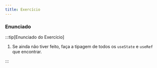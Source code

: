 ```yaml
---
title: Exercício
---
```


### Enunciado

:::tip[Enunciado do Exercício]

1. Se ainda não tiver feito, faça a tipagem de todos os `useState` e `useRef` que encontrar.

:::
